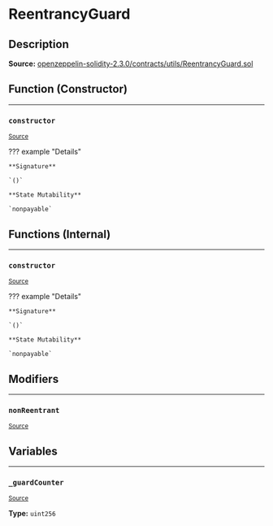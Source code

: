 # ReentrancyGuard

## Description


**Source:** [openzeppelin-solidity-2.3.0/contracts/utils/ReentrancyGuard.sol](https://github.com/Synthetixio/synthetix/tree/develop/openzeppelin-solidity-2.3.0/contracts/utils/ReentrancyGuard.sol)

## Function (Constructor)


---
### `constructor`

<sub>[Source](https://github.com/Synthetixio/synthetix/tree/develop/openzeppelin-solidity-2.3.0/contracts/utils/ReentrancyGuard.sol#L19)</sub>



??? example "Details"

    **Signature**

    `()`

    **State Mutability**

    `nonpayable`

## Functions (Internal)


---
### `constructor`

<sub>[Source](https://github.com/Synthetixio/synthetix/tree/develop/openzeppelin-solidity-2.3.0/contracts/utils/ReentrancyGuard.sol#L19)</sub>



??? example "Details"

    **Signature**

    `()`

    **State Mutability**

    `nonpayable`

## Modifiers


---
### `nonReentrant`

<sub>[Source](https://github.com/Synthetixio/synthetix/tree/develop/openzeppelin-solidity-2.3.0/contracts/utils/ReentrancyGuard.sol#L32)</sub>



## Variables


---
### `_guardCounter`

<sub>[Source](https://github.com/Synthetixio/synthetix/tree/develop/openzeppelin-solidity-2.3.0/contracts/utils/ReentrancyGuard.sol#L17)</sub>





**Type:** `uint256`

